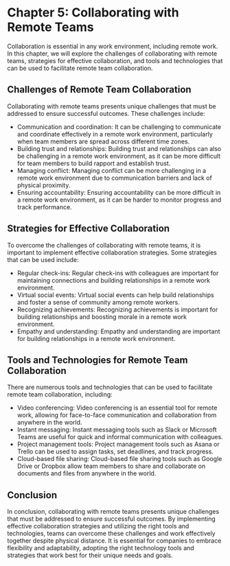 Chapter 5: Collaborating with Remote Teams
==========================================

Collaboration is essential in any work environment, including remote work. In this chapter, we will explore the challenges of collaborating with remote teams, strategies for effective collaboration, and tools and technologies that can be used to facilitate remote team collaboration.

Challenges of Remote Team Collaboration
---------------------------------------

Collaborating with remote teams presents unique challenges that must be addressed to ensure successful outcomes. These challenges include:

* Communication and coordination: It can be challenging to communicate and coordinate effectively in a remote work environment, particularly when team members are spread across different time zones.
* Building trust and relationships: Building trust and relationships can also be challenging in a remote work environment, as it can be more difficult for team members to build rapport and establish trust.
* Managing conflict: Managing conflict can be more challenging in a remote work environment due to communication barriers and lack of physical proximity.
* Ensuring accountability: Ensuring accountability can be more difficult in a remote work environment, as it can be harder to monitor progress and track performance.

Strategies for Effective Collaboration
--------------------------------------

To overcome the challenges of collaborating with remote teams, it is important to implement effective collaboration strategies. Some strategies that can be used include:

* Regular check-ins: Regular check-ins with colleagues are important for maintaining connections and building relationships in a remote work environment.
* Virtual social events: Virtual social events can help build relationships and foster a sense of community among remote workers.
* Recognizing achievements: Recognizing achievements is important for building relationships and boosting morale in a remote work environment.
* Empathy and understanding: Empathy and understanding are important for building relationships in a remote work environment.

Tools and Technologies for Remote Team Collaboration
----------------------------------------------------

There are numerous tools and technologies that can be used to facilitate remote team collaboration, including:

* Video conferencing: Video conferencing is an essential tool for remote work, allowing for face-to-face communication and collaboration from anywhere in the world.
* Instant messaging: Instant messaging tools such as Slack or Microsoft Teams are useful for quick and informal communication with colleagues.
* Project management tools: Project management tools such as Asana or Trello can be used to assign tasks, set deadlines, and track progress.
* Cloud-based file sharing: Cloud-based file sharing tools such as Google Drive or Dropbox allow team members to share and collaborate on documents and files from anywhere in the world.

Conclusion
----------

In conclusion, collaborating with remote teams presents unique challenges that must be addressed to ensure successful outcomes. By implementing effective collaboration strategies and utilizing the right tools and technologies, teams can overcome these challenges and work effectively together despite physical distance. It is essential for companies to embrace flexibility and adaptability, adopting the right technology tools and strategies that work best for their unique needs and goals.
